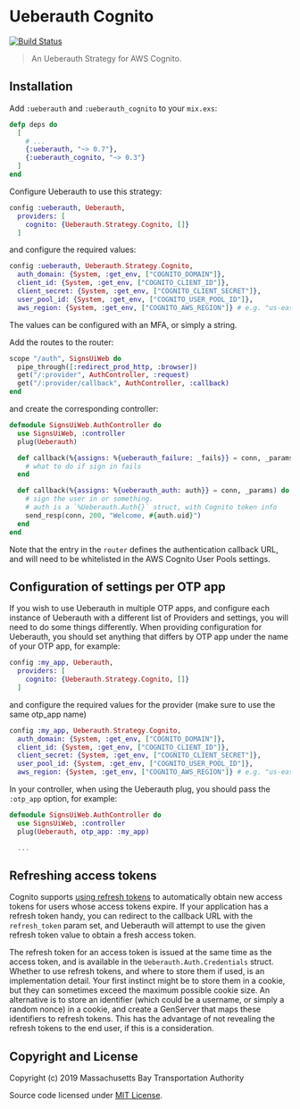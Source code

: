 # Ueberauth Cognito

[![Build Status](https://github.com/mbta/ueberauth_cognito/actions/workflows/elixir.yml/badge.svg?branch=master)](https://github.com/mbta/ueberauth_cognito/actions/workflows/elixir.yml)

> An Ueberauth Strategy for AWS Cognito.

## Installation

Add `:ueberauth` and `:ueberauth_cognito` to your `mix.exs`:

```elixir
defp deps do
  [
    # ...
    {:ueberauth, "~> 0.7"},
    {:ueberauth_cognito, "~> 0.3"}
  ]
end
```

Configure Ueberauth to use this strategy:

```elixir
config :ueberauth, Ueberauth,
  providers: [
    cognito: {Ueberauth.Strategy.Cognito, []}
  ]
```

and configure the required values:

```elixir
config :ueberauth, Ueberauth.Strategy.Cognito,
  auth_domain: {System, :get_env, ["COGNITO_DOMAIN"]},
  client_id: {System, :get_env, ["COGNITO_CLIENT_ID"]},
  client_secret: {System, :get_env, ["COGNITO_CLIENT_SECRET"]},
  user_pool_id: {System, :get_env, ["COGNITO_USER_POOL_ID"]},
  aws_region: {System, :get_env, ["COGNITO_AWS_REGION"]} # e.g. "us-east-1"
```

The values can be configured with an MFA, or simply a string.

Add the routes to the router:

```elixir
scope "/auth", SignsUiWeb do
  pipe_through([:redirect_prod_http, :browser])
  get("/:provider", AuthController, :request)
  get("/:provider/callback", AuthController, :callback)
end
```

and create the corresponding controller:

```elixir
defmodule SignsUiWeb.AuthController do
  use SignsUiWeb, :controller
  plug(Ueberauth)

  def callback(%{assigns: %{ueberauth_failure: _fails}} = conn, _params) do
    # what to do if sign in fails
  end

  def callback(%{assigns: %{ueberauth_auth: auth}} = conn, _params) do
    # sign the user in or something.
    # auth is a `%Ueberauth.Auth{}` struct, with Cognito token info
    send_resp(conn, 200, "Welcome, #{auth.uid}")
  end
end
```

Note that the entry in the `router` defines the authentication callback URL, and will need to be whitelisted in the AWS Cognito User Pools settings.

## Configuration of settings per OTP app

If you wish to use Ueberauth in multiple OTP apps, and configure each instance of Ueberauth with a different list of Providers and settings, you will need to do some things differently. When providing configuration for Ueberauth, you should set anything that differs by OTP app under the name of your OTP app, for example:

```ex
config :my_app, Ueberauth,
  providers: [
    cognito: {Ueberauth.Strategy.Cognito, []}
  ]
```

and configure the required values for the provider (make sure to use the same otp_app name)

```elixir
config :my_app, Ueberauth.Strategy.Cognito,
  auth_domain: {System, :get_env, ["COGNITO_DOMAIN"]},
  client_id: {System, :get_env, ["COGNITO_CLIENT_ID"]},
  client_secret: {System, :get_env, ["COGNITO_CLIENT_SECRET"]},
  user_pool_id: {System, :get_env, ["COGNITO_USER_POOL_ID"]},
  aws_region: {System, :get_env, ["COGNITO_AWS_REGION"]} # e.g. "us-east-1"
```

In your controller, when using the Ueberauth plug, you should pass the `:otp_app` option, for example:

```elixir
defmodule SignsUiWeb.AuthController do
  use SignsUiWeb, :controller
  plug(Ueberauth, otp_app: :my_app)

  ...
```

## Refreshing access tokens

Cognito supports [using refresh tokens](https://www.oauth.com/oauth2-servers/access-tokens/refreshing-access-tokens/) to automatically obtain new access tokens for users whose access tokens expire. If your application has a refresh token handy, you can redirect to the callback URL with the `refresh_token` param set, and Ueberauth will attempt to use the given refresh token value to obtain a fresh access token.

The refresh token for an access token is issued at the same time as the access token, and is available in the `Ueberauth.Auth.Credentials` struct. Whether to use refresh tokens, and where to store them if used, is an implementation detail. Your first instinct might be to store them in a cookie, but they can sometimes exceed the maximum possible cookie size. An alternative is to store an identifier (which could be a username, or simply a random nonce) in a cookie, and create a GenServer that maps these identifiers to refresh tokens. This has the advantage of not revealing the refresh tokens to the end user, if this is a consideration.

## Copyright and License

Copyright (c) 2019 Massachusetts Bay Transportation Authority

Source code licensed under [MIT License](./LICENSE.md).
